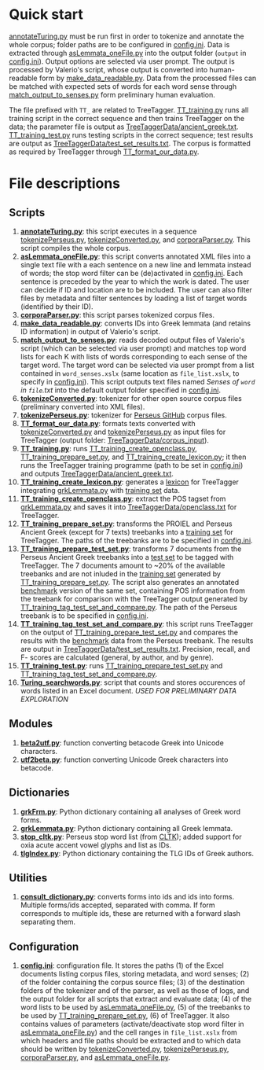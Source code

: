 # Quick start
[annotateTuring.py](annotateTuring.py) must be run first in order to tokenize and annotate the whole corpus; folder paths are to be configured in [config.ini](config.ini). Data is extracted through [asLemmata_oneFile.py](asLemmata_oneFile.py) into the output folder (`output` in [config.ini](config.ini)). Output options are selected via user prompt. The output is processed by Valerio's script, whose output is converted into human-readable form by [make_data_readable.py](make_data_readable.py). Data from the processed files can be matched with expected sets of words for each word sense through [match_output_to_senses.py](match_output_to_senses.py) form preliminary human evaluation.

The file prefixed with `TT_` are related to TreeTagger. [TT_training.py](TT_training.py) runs all training script in the correct sequence and then trains TreeTagger on the data; the parameter file is output as [TreeTaggerData/ancient_greek.txt](TreeTaggerData/ancient_greek.txt). [TT_training_test.py](TT_training_test.py) runs testing scripts in the correct sequence; test results are output as [TreeTaggerData/test_set_results.txt](TreeTaggerData/test_set_results.txt). The corpus is formatted as required by TreeTagger through [TT_format_our_data.py](TT_format_our_data.py).

# File descriptions
## Scripts
1. **[annotateTuring.py](annotateTuring.py)**: this script executes in a sequence [tokenizePerseus.py](tokenizePerseus.py), [tokenizeConverted.py](tokenizeConverted.py), and [corporaParser.py](corporaParser.py). This script compiles the whole corpus.
2. **[asLemmata_oneFile.py](asLemmata_oneFile.py)**: this script converts annotated XML files into a single text file with a each sentence on a new line and lemmata instead of words; the stop word filter can be (de)activated in [config.ini](config.ini). Each sentence is preceded by the year to which the work is dated. The user can decide if ID and location are to be included. The user can also filter files by metadata and filter sentences by loading a list of target words (identified by their ID).
3. **[corporaParser.py](corporaParser.py)**: this script parses tokenized corpus files.
4. **[make_data_readable.py](make_data_readable.py)**: converts IDs into Greek lemmata (and retains ID information) in output of Valerio's script.
5. **[match_output_to_senses.py](match_output_to_senses.py)**: reads decoded output files of Valerio's script (which can be selected via user prompt) and matches top word lists for each K with lists of words corresponding to each sense of the target word. The target word can be selected via user prompt from a list contained in `word_senses.xslx` (same location as `file_list.xslx`, to specify in [config.ini](config.ini)). This script outputs text files named _Senses of `word` in `file`.txt_ into the default output folder specified in [config.ini](config.ini).
6. **[tokenizeConverted.py](tokenizeConverted.py)**: tokenizer for other open source corpus files (preliminary converted into XML files).
7. **[tokenizePerseus.py](tokenizePerseus.py)**: tokenizer for [Perseus GitHub](https://github.com/PerseusDL/canonical-greekLit/tree/master/data) corpus files.
8. **[TT_format_our_data.py](TT_format_our_data.py)**: formats texts converted with [tokenizeConverted.py](tokenizeConverted.py) and [tokenizePerseus.py](tokenizePerseus.py) as input files for TreeTagger (output folder: [TreeTaggerData/corpus_input](TreeTaggerData/corpus_input)).
9. **[TT_training.py](TT_training.py)**: runs [TT_training_create_openclass.py](TT_training_create_openclass.py), [TT_training_prepare_set.py](TT_training_prepare_set.py), and [TT_training_create_lexicon.py](TT_training_create_lexicon.py); it then runs the TreeTagger training programme (path to be set in [config.ini](config.ini)) and outputs [TreeTaggerData/ancient_greek.txt](TreeTaggerData/ancient_greek.txt).
10. **[TT_training_create_lexicon.py](TT_training_create_lexicon.py)**: generates a [lexicon](TreeTaggerData/lexicon.txt) for TreeTagger integrating [grkLemmata.py](grkLemmata.py) with [training set](TreeTaggerData/training_set.txt) data.
11. **[TT_training_create_openclass.py](TT_training_create_openclass.py)**: extract the POS tagset from [grkLemmata.py](grkLemmata.py) and saves it into [TreeTaggerData/openclass.txt](TreeTaggerData/openclass.txt) for TreeTagger.
12. **[TT_training_prepare_set.py](TT_training_prepare_set.py)**: transforms the PROIEL and Perseus Ancient Greek (except for 7 texts) treebanks into a [training set](TreeTaggerData/training_set.txt) for TreeTagger. The paths of the treebanks are to be specified in [config.ini](config.ini).
13. **[TT_training_prepare_test_set.py](TT_training_prepare_test_set.py)**: transforms 7 documents from the Perseus Ancient Greek treebanks into a [test set](TreeTaggerData/test_set.txt) to be tagged with TreeTagger. The 7 documents amount to ~20% of the available treebanks and are not inluded in the [training set](TreeTaggerData/training_set.txt) generated by [TT_training_prepare_set.py](TT_training_prepare_set.py). The script also generates an annotated [benchmark](TreeTaggerData/test_set_benchmark.txt) version of the same set, containing POS information from the treebank for comparison with the TreeTagger output generated by [TT_training_tag_test_set_and_compare.py](TT_training_tag_test_set_and_compare.py). The path of the Perseus treebank is to be specified in [config.ini](config.ini).
14. **[TT_training_tag_test_set_and_compare.py](TT_training_tag_test_set_and_compare.py)**: this script runs TreeTagger on the output of [TT_training_prepare_test_set.py](TT_training_prepare_test_set.py) and compares the results with the [benchmark](TreeTaggerData/test_set_benchmark.txt) data from the Perseus treebank. The results are output in [TreeTaggerData/test_set_results.txt](TreeTaggerData/test_set_results.txt). Precision, recall, and F- scores are calculated (general, by author, and by genre).
15. **[TT_training_test.py](TT_training_test.py)**: runs [TT_training_prepare_test_set.py](TT_training_prepare_test_set.py) and [TT_training_tag_test_set_and_compare.py](TT_training_tag_test_set_and_compare.py).
16. **[Turing_searchwords.py](Turing_searchwords.py)**: script that counts and stores occurences of words listed in an Excel document. _USED FOR PRELIMINARY DATA EXPLORATION_

## Modules
1. **[beta2utf.py](beta2utf.py)**: function converting betacode Greek into Unicode characters.
2. **[utf2beta.py](utf2beta.py)**: function converting Unicode Greek characters into betacode.

## Dictionaries
1. **[grkFrm.py](grkFrm.py)**: Python dictionary containing all analyses of Greek word forms.
2. **[grkLemmata.py](grkLemmata.py)**: Python dictionary containing all Greek lemmata.
3. **[stop_cltk.py](stop_cltk.py)**: Perseus stop word list (from [CLTK](https://github.com/cltk/cltk/blob/master/cltk/stop/greek/stops.py)); added support for oxia acute accent vowel glyphs and list as IDs.
4. **[tlgIndex.py](tlgIndex.py)**: Python dictionary containing the TLG IDs of Greek authors.

## Utilities
1. **[consult_dictionary.py](consult_dictionary.py)**: converts forms into ids and ids into forms. Multiple forms/ids accepted, separated with comma. If form corresponds to multiple ids, these are returned with a forward slash separating them.

## Configuration
1. **[config.ini](config.ini)**: configuration file. It stores the paths (1) of the Excel documents listing corpus files, storing metadata, and word senses; (2) of the folder containing the corpus source files; (3) of the destination folders of the tokenizer and of the parser, as well as those of logs, and the output folder for all scripts that extract and evaluate data; (4) of the word lists to be used by [asLemmata_oneFile.py](asLemmata_oneFile.py), (5) of the treebanks to be used by [TT_training_prepare_set.py](TT_training_prepare_set.py), (6) of TreeTagger. It also contains values of parameters (activate/deactivate stop word filter in [asLemmata_oneFile.py](asLemmata_oneFile.py)) and the cell ranges in `file_list.xslx` from which headers and file paths should be extracted and to which data should be written by [tokenizeConverted.py](tokenizeConverted.py), [tokenizePerseus.py](tokenizePerseus.py), [corporaParser.py](corporaParser.py), and [asLemmata_oneFile.py](asLemmata_oneFile.py).
